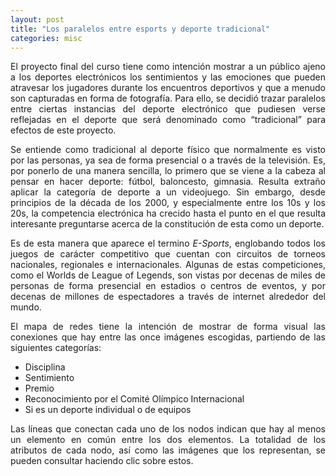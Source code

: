 ```yaml
---
layout: post
title: "Los paralelos entre esports y deporte tradicional"
categories: misc
---
```

<div style='text-align: justify;'>
El proyecto final del curso tiene como intención mostrar a un público ajeno a los deportes electrónicos los sentimientos y las emociones que pueden atravesar los jugadores durante los encuentros deportivos y que a menudo son capturadas en forma de fotografía. Para ello, se decidió trazar paralelos entre ciertas instancias del deporte electrónico que pudiesen verse reflejadas en el deporte que será denominado como “tradicional” para efectos de este proyecto.

Se entiende como tradicional al deporte físico que normalmente es visto por las personas, ya sea de forma presencial o a través de la televisión. Es, por ponerlo de una manera sencilla, lo primero que se viene a la cabeza al pensar en hacer deporte: fútbol, baloncesto, gimnasia. Resulta extraño aplicar la categoría de deporte a un videojuego. Sin embargo, desde principios de la década de los 2000, y especialmente entre los 10s y los 20s, la competencia electrónica ha crecido hasta el punto en el que resulta interesante preguntarse acerca de la constitución de esta como un deporte. 

Es de esta manera que aparece el termino <i>E-Sports</i>, englobando todos los juegos de carácter competitivo que cuentan con circuitos de torneos nacionales, regionales e internacionales. Algunas de estas competiciones, como el Worlds de League of Legends, son vistas por decenas de miles de personas de forma presencial en estadios o centros de eventos, y por decenas de millones de espectadores a través de internet alrededor del mundo.

<div class="flourish-embed flourish-network" data-src="visualisation/15881669"><script src="https://public.flourish.studio/resources/embed.js"></script></div>

El mapa de redes tiene la intención de mostrar de forma visual las conexiones que hay entre las once imágenes escogidas, partiendo de las siguientes categorías:

- Disciplina
- Sentimiento
- Premio
- Reconocimiento por el Comité Olímpico Internacional
- Si es un deporte individual o de equipos

Las líneas que conectan cada uno de los nodos indican que hay al menos un elemento en común entre los dos elementos. La totalidad de los atributos de cada nodo, así como las imágenes que los representan, se pueden consultar haciendo clic sobre estos.
<div style='text-align: justify;'>